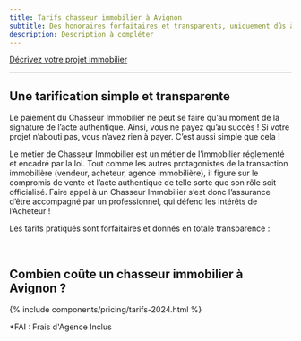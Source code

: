 ```yaml
---
title: Tarifs chasseur immobilier à Avignon
subtitle: Des honoraires forfaitaires et transparents, uniquement dûs à la signature de l’acte authentique,à partir de 2,5% FAI.
description: Description à compléter
---
```


<div class="buttons">
    <a href="/contact/" class="btn btn-primary">
        Décrivez votre projet immobilier
    </a>
</div>

--- 
## Une tarification simple et transparente

Le paiement du Chasseur Immobilier ne peut se faire qu’au moment de la signature de l’acte authentique. Ainsi, vous ne payez qu’au succès ! Si votre projet n’abouti pas, vous n’avez rien à payer. C’est aussi simple que cela !

Le métier de Chasseur Immobilier est un métier de l’immobilier réglementé et encadré par la loi. Tout comme les autres protagonistes de la transaction immobilière (vendeur, acheteur, agence immobilière), il figure sur le compromis de vente et l’acte authentique de telle sorte que son rôle soit officialisé. Faire appel à un Chasseur Immobilier s’est donc l’assurance d’être accompagné par un professionnel, qui défend les intérêts de l’Acheteur !

Les tarifs pratiqués sont forfaitaires et donnés en totale transparence :

&nbsp;  

## Combien coûte un chasseur immobilier à Avignon ?

{% include components/pricing/tarifs-2024.html %}

*FAI : Frais d'Agence Inclus
